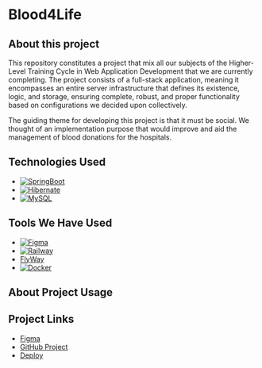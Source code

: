 # Blood4Life

## About this project

This repository constitutes a project that mix all our subjects of the Higher-Level Training Cycle in Web Application Development
that we are currently completing. The project consists of a full-stack application, meaning it encompasses an entire
server infrastructure that defines its existence, logic, and storage, ensuring complete, robust, and proper
functionality based on configurations we decided upon collectively.

The guiding theme for developing this project is that it must be social. We thought of an implementation purpose that
would improve and aid the management of blood donations for the hospitals.

## Technologies Used

* [![SpringBoot](https://img.shields.io/badge/SpringBoot-6DB33F?style=flat-square&logo=Spring&logoColor=white)](https://spring.io/projects/spring-boot)
* [![Hibernate](https://img.shields.io/badge/-Hibernate-59666C?logo=Hibernate&logoColor=FFF)](https://hibernate.org/)
* [![MySQL](https://img.shields.io/badge/-MySQL-4479A1?style=flat-square&logo=mysql&labelColor=4479A1&logoColor=FFF)](https://www.mysql.com/)

## Tools We Have Used

* [![Figma](https://img.shields.io/badge/Figma-383838?logo=figma)](https://www.figma.com/)
* [![Railway](https://img.shields.io/badge/Railway-131415?style=for-the-badge&logo=railway&logoColor=white)](https://railway.app/)
* [FlyWay](https://flywaydb.org/)
* [![Docker](https://img.shields.io/badge/Docker-2496ED?logo=docker&logoColor=white&style=for-the-badge)](https://www.docker.com/)

## About Project Usage

## Project Links

* [Figma](https://www.figma.com/design/b1wzQ5d4tamVixL3SZzZrg/Blood4Life?node-id=0-1&p=f&t=4vENweVa6vCEpXQd-0)
* [GitHub Project](https://github.com/users/xiomi94/projects/5/views/1)
* [Deploy]()
